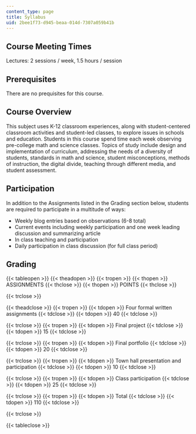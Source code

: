 ```yaml
---
content_type: page
title: Syllabus
uid: 2bee1f73-d945-beaa-014d-7307a059b41b
---
```


Course Meeting Times
--------------------

Lectures: 2 sessions / week, 1.5 hours / session

Prerequisites
-------------

There are no prequisites for this course.

Course Overview
---------------

This subject uses K-12 classroom experiences, along with student-centered classroom activities and student-led classes, to explore issues in schools and education. Students in this course spend time each week observing pre-college math and science classes. Topics of study include design and implementation of curriculum, addressing the needs of a diversity of students, standards in math and science, student misconceptions, methods of instruction, the digital divide, teaching through different media, and student assessment.

Participation
-------------

In addition to the Assignments listed in the Grading section below, students are required to participate in a multitude of ways:

*   Weekly blog entries based on observations (6-8 total)
*   Current events including weekly participation and one week leading discussion and summarizing article
*   In class teaching and participation
*   Daily participation in class discussion (for full class period)

Grading
-------

{{< tableopen >}}
{{< theadopen >}}
{{< tropen >}}
{{< thopen >}}
ASSIGNMENTS
{{< thclose >}}
{{< thopen >}}
POINTS
{{< thclose >}}

{{< trclose >}}

{{< theadclose >}}
{{< tropen >}}
{{< tdopen >}}
Four formal written assignments
{{< tdclose >}}
{{< tdopen >}}
40
{{< tdclose >}}

{{< trclose >}}
{{< tropen >}}
{{< tdopen >}}
Final project
{{< tdclose >}}
{{< tdopen >}}
15
{{< tdclose >}}

{{< trclose >}}
{{< tropen >}}
{{< tdopen >}}
Final portfolio
{{< tdclose >}}
{{< tdopen >}}
20
{{< tdclose >}}

{{< trclose >}}
{{< tropen >}}
{{< tdopen >}}
Town hall presentation and participation
{{< tdclose >}}
{{< tdopen >}}
10
{{< tdclose >}}

{{< trclose >}}
{{< tropen >}}
{{< tdopen >}}
Class participation
{{< tdclose >}}
{{< tdopen >}}
25
{{< tdclose >}}

{{< trclose >}}
{{< tropen >}}
{{< tdopen >}}
Total
{{< tdclose >}}
{{< tdopen >}}
110
{{< tdclose >}}

{{< trclose >}}

{{< tableclose >}}